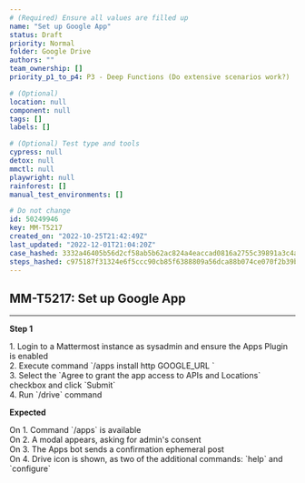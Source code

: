 ```yaml
---
# (Required) Ensure all values are filled up
name: "Set up Google App"
status: Draft
priority: Normal
folder: Google Drive
authors: ""
team_ownership: []
priority_p1_to_p4: P3 - Deep Functions (Do extensive scenarios work?)

# (Optional)
location: null
component: null
tags: []
labels: []

# (Optional) Test type and tools
cypress: null
detox: null
mmctl: null
playwright: null
rainforest: []
manual_test_environments: []

# Do not change
id: 50249946
key: MM-T5217
created_on: "2022-10-25T21:42:49Z"
last_updated: "2022-12-01T21:04:20Z"
case_hashed: 3332a46405b56d2cf58ab5b62ac824a4eaccad0816a2755c39891a3c4ae56a42923c4fd90ce2e3a42fe19fd69e28f1c2
steps_hashed: c975187f31324e6f5ccc90cb85f6388809a56dca88b074ce070f2b39b6b85fdde2c7d8d8e91de2694d633902e8c74cc7
---
```


<!-- (Auto-generated) Based on frontmatter's "key" and "name" -->

## MM-T5217: Set up Google App

---

**Step 1**

1\. Login to a Mattermost instance as sysadmin and ensure the Apps Plugin is enabled\
2\. Execute command \`/apps install http GOOGLE\_URL \`\
3\. Select the \`Agree to grant the app access to APIs and Locations\` checkbox and click \`Submit\`\
4\. Run \`/drive\` command

**Expected**

On 1. Command \`/apps\` is available\
On 2. A modal appears, asking for admin's consent\
On 3. The Apps bot sends a confirmation ephemeral post\
On 4. Drive icon is shown, as two of the additional commands: \`help\` and \`configure\`
